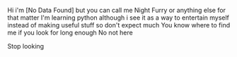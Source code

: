 Hi i'm [No Data Found] but you can call me Night Furry or anything else for that matter 
I'm learning python although i see it as a way to entertain myself instead of making useful stuff so don't expect much
You know where to find me if you look for long enough
No not here































































































Stop looking
